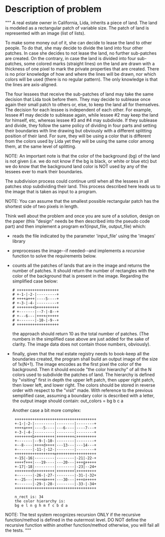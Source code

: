 # Description of problem

"""
A real estate owner in California, Lida,  inherits a piece of land. The
land is modeled as a rectangular patch of variable size. The patch of
land is represented with an image (list of lists).

To make some money out of it, she can decide to lease the land to
other people. To do that, she may decide to divide the land into four
other patches. In case she decides to not lease the land, no further
sub-patches are created. On the contrary, in case the land is divided
into four sub-patches, some colored marks (straight lines) on the land
are drawn with a thickness of one pixel to mark the private properties
that are created. There is no prior knowledge of how and where the
lines will be drawn, nor which colors will be used (there is no
regular pattern).  The only knowledge is that the lines are
axis-aligned.

The four lessees that receive the sub-patches of land may take the
same decision that Lida took before them. They may decide to sublease
once again their small patch to others or, else, to keep the land all
for themselves. The decision for each lessee is independent of each
other. For example, lessee #1 may decide to sublease again, while
lessee #2 may keep the land for himself, etc, whereas lessee #3 and #4
may subdivide. If they sublease and divide, they follow the same
policy of dividing in four parts and setting their boundaries with
line drawing but obviously with a different splitting position of
their land. For sure, they will be using a color that is different
from the colors used by Lida yet they will be using the same color
among them, at the same level of splitting.

NOTE: An important note is that the color of the background (bg) of
the land is not given (i.e. we do not know if the bg is black, or
white or blue etc) but we do know that the background land color is
NOT used by any of the lessees ever to mark their boundaries.

The subdivision process could continue until when all the lessees in
all patches stop subdividing their land. This process described here
leads us to the image that is taken as input to a program.

NOTE: You can assume that the smallest possible rectangular patch has
the shortest side of two pixels in length.

Think well about the problem and once you are sure of a solution,
design on the paper (this "design" needs be then described into the
pseudo code part) and then implement a program ex1(input_file,
output_file) which:
  - reads the file indicated by the parameter 'input_file'
    using the 'images' library 
  - preprocesses the image--if needed--and implements a
    *recursive* function to solve the requirements below.
  - counts all the patches of lands that are in the image and returns
    the number of patches. It should return the number of rectangles
    with the color of the background that is present in the
    image. Regarding the simplified case below:

        # +++++++++++++++++++
        # +-1-|-2-|---------+
        # ++++a+++|----5----+
        # +-3-|-4-|---------+
        # ++++++++b++++++++++
        # +-------|--7-|-8--+
        # +---6---|++++c+++++
        # +-------|-10-|-9--+
        # +++++++++++++++++++
      the approach should return 10 as the total number of patches. (The
    numbers in the simplified case above are just added for the sake
    of clarity. The image data does not contain those numbers,
    obviously).
  - finally, given that the real estate registry needs to book-keep
    all the boundaries created, the program shall build an output
    image of the size of 1x(N+1). The image encodes as the first pixel
    the color of the background. Then it should encode "the color
    hierarchy" of all the N colors used to subdivide the patches of
    land. The hierarchy is defined by "visiting" first in depth the
    upper left patch, then upper right patch, then lower left, and
    lower right. The colors should be stored in reverse order with
    respect to the "visit" made. With reference to the previous
    semplified case, assuming a boundary color is described with a
    letter, the output image should contain:
             out_colors = bg b c a


    Another case a bit more complex:

         +++++++++++++++++++++++++++++++++++++
         +-1-|-2-|---------|--------|--------+
         ++++a+++|----5----|---6----|----7---+
         +-3-|-4-|---------|--------|--------+
         ++++++++b+++++++++|++++++++c+++++++++
         +-------|--9-|-10-|--------|--------+
         +--8----|++++d++++|---13---|---14---+
         +-------|-11-|-12-|--------|--------+
         ++++++++++++++++++e++++++++++++++++++
         +-15|-16|---------|--------|-21|-22-+
         ++++f+++|---19----|---20---|+++g+++++
         +-17|-18|---------|--------|-23|--24+
         ++++++++h+++++++++|++++++++l+++++++++
         +-------|-26-|-27-|--------|-31-|-32+
         +--25---|++++m++++|---30---|+++n+++++
         +-------|-29-|-28-|--------|-33-|-34+
         +++++++++++++++++++++++++++++++++++++

         n_rect is: 34
         the color hierarchy is:
         bg e l n g h m f c b d a
 
NOTE: The test system recognizes recursion ONLY if the recursive
      function/method is defined in the outermost level.  DO NOT
      define the recursive function within another function/method
      otherwise, you will fail all the tests.
"""
